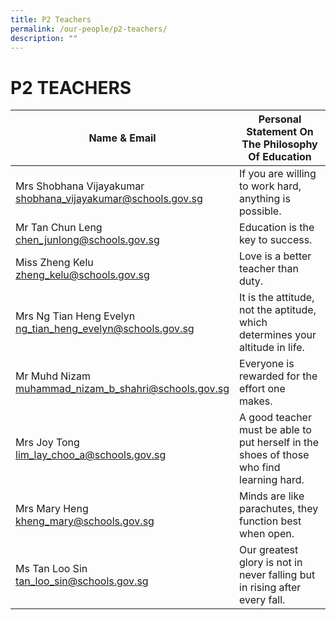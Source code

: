 ```yaml
---
title: P2 Teachers
permalink: /our-people/p2-teachers/
description: ""
---
```

# **P2 TEACHERS**

| Name & Email 	| Personal Statement On The Philosophy Of Education 	|
|---	|---	|
| Mrs Shobhana Vijayakumar <br>[shobhana_vijayakumar@schools.gov.sg](mailto:shobhana_vijayakumar@schools.gov.sg) 	| If you are willing to work hard, anything is possible. 	|
| Mr Tan Chun Leng<br>[chen_junlong@schools.gov.sg](mailto:chen_junlong@schools.gov.sg) 	| Education is the key to success. 	|
| Miss Zheng Kelu<br>[zheng_kelu@schools.gov.sg](mailto:zheng_kelu@schools.gov.sg) 	| Love is a better teacher than duty. 	|
| Mrs Ng Tian Heng Evelyn<br>[ng_tian_heng_evelyn@schools.gov.sg](mailto:ng_tian_heng_evelyn@schools.gov.sg) 	|  It is the attitude, not the aptitude, which determines your altitude in life. 	|
| Mr Muhd Nizam <br>[muhammad_nizam_b_shahri@schools.gov.sg](mailto:muhammad_nizam_b_shahri@schools.gov.sg) 	| Everyone is rewarded for the effort one makes. 	|
| Mrs Joy Tong <br>[lim_lay_choo_a@schools.gov.sg](mailto:lim_lay_choo_a@schools.gov.sg) 	| A good teacher must be able to put herself in the shoes of those who find learning hard. 	|
| Mrs Mary Heng <br>[kheng_mary@schools.gov.sg](mailto:kheng_mary@schools.gov.sg)| Minds are like parachutes, they function best when open. |
|Ms Tan Loo Sin<br>[tan_loo_sin@schools.gov.sg](mailto:tan_loo_sin@schools.gov.sg)| Our greatest glory is not in never falling but in rising after every fall.|